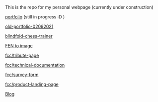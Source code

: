 This is the repo for my personal webpage (currently under construction)

[portfolio](./portfolio/) (still in progress :D )

[old-portfolio-02092021](./old_portfolio_02092021/)

[blindfold-chess-trainer](./chess-blindfold-trainer/)

[FEN to image](./FEN-to-img/)

[fcc/tribute-page](./fcc/tribute-page/)

[fcc/technical-documentation](./fcc/technical-documentation/)

[fcc/survey-form](./fcc/survey-form/)

[fcc/product-landing-page](./fcc/product-landing-page/)

[Blog](./blog/)
